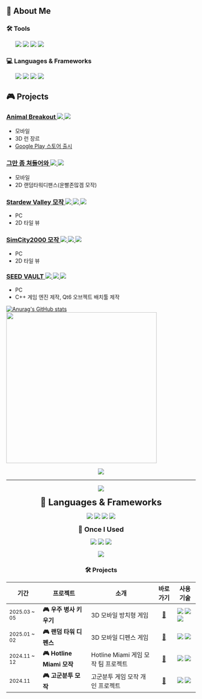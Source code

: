 
## 🌱 About Me
 <article>
       <h3>🛠️ Tools</h3>
   <ul>
  <img src="https://img.shields.io/badge/GitHub-181717?style=flat-square&logo=github&logoColor=white"/>
  <img src="https://img.shields.io/badge/Linear-%231E1E3F?style=flat-square&logo=linear"/>
  <img src="https://img.shields.io/badge/Notion-000000?style=flat-square&logo=notion&logoColor=white"/>
  <img src="https://img.shields.io/badge/Discord-%235865F2?style=flat-square&logo=discord&logoColor=FFFFFF"/>
   </ul>
  </article>
 <article>
       <h3>💻 Languages & Frameworks</h3>
   <ul>
  <img src="https://img.shields.io/badge/C%23-80247B?style=flat-square&logo=csharp&logoColor=white"/>
  <img src="https://img.shields.io/badge/Unity-000000?style=flat-square&logo=unity&logoColor=white"/>
  <img src="https://img.shields.io/badge/C++-00599C?style=flat-square&logo=cplusplus&logoColor=white"/>
  <img src="https://img.shields.io/badge/SFML-8CC445?style=flat-square&logo=sfml&logoColor=white"/>
   </ul>
   </article>
   

<section>
  <h2>🎮 Projects</h2>

  <article>
       <h3><a href="https://github.com/KALI-UM/Unity-AnimalBreakOut" target="_blank" rel="noopener noreferrer">
  Animal Breakout  <img src="https://img.shields.io/badge/C%23-80247B?style=flat-square&logo=csharp&logoColor=white"/> <img src="https://img.shields.io/badge/Unity-000000?style=flat-square&logo=unity&logoColor=white"/></h3></a>
    <ul>
      <li>모바일</li>
      <li>3D 런 장르</li>
      <li><a href="https://play.google.com/store/apps/details?id=com.Kyungil.AnimalBreakOut&pcampaignid=web_share"target="_blank" rel="noopener noreferrer"> Google Play 스토어 출시</a></li>
    </ul>
  </article>

  <article>
           <h3><a href="https://github.com/KALI-UM/Unity-MiniTeam9" target="_blank" rel="noopener noreferrer">
  그만 좀 쳐들어와 <img src="https://img.shields.io/badge/C%23-80247B?style=flat-square&logo=csharp&logoColor=white"/> <img src="https://img.shields.io/badge/Unity-000000?style=flat-square&logo=unity&logoColor=white"/></h3></a>
    <ul>
      <li>모바일</li>
      <li>2D 랜덤타워디팬스(운빨존많겜 모작)</li>
    </ul>
  </article>

  <article>
    <h3><a href="https://github.com/KALI-UM/SFML-StardewValley" target="_blank" rel="noopener noreferrer">
  Stardew Valley 모작 <img src="https://img.shields.io/badge/C++-00599C?style=flat-square&logo=cplusplus&logoColor=white"/> <img src="https://img.shields.io/badge/SFML-8CC445?style=flat-square&logo=sfml&logoColor=white"/> <img src="https://img.shields.io/badge/ImGui-00465B?style=flat-square"/></h3></a>
    <ul>
      <li> PC</li>
      <li> 2D 타일 뷰</li>
    </ul>
  </article>

  <article>
    <h3><a href="https://github.com/KALI-UM/SFML-SimCity2000" target="_blank" rel="noopener noreferrer">
  SimCity2000 모작 <img src="https://img.shields.io/badge/C++-00599C?style=flat-square&logo=cplusplus&logoColor=white"/> <img src="https://img.shields.io/badge/SFML-8CC445?style=flat-square&logo=sfml&logoColor=white"/> <img src="https://img.shields.io/badge/ImGui-00465B?style=flat-square"/></h3></a>
    <ul>
      <li> PC</li>
      <li> 2D 타일 뷰</li>
    </ul>
  </article>

  <article>
    <h3><a href="https://github.com/KALI-UM/SEEDVAULT.git" target="_blank" rel="noopener noreferrer">
  SEED VAULT <img src="https://img.shields.io/badge/C++-00599C?style=flat-square&logo=cplusplus&logoColor=white"/> <img src="https://img.shields.io/badge/Qt6-41CD52?style=flat-square&logo=qt&logoColor=white"/> <img src="https://img.shields.io/badge/ImGui-00465B?style=flat-square"/></h3></a>
    <ul>
      <li> PC</li>
      <li> C++ 게임 엔진 제작, Qt6 오브젝트 배치툴 제작</li>
    </ul>
  </article>
</section>



<p align="center">
 
[![Anurag's GitHub stats](https://github-readme-stats.vercel.app/api?username=KALI-UM)](https://github.com/KALI-UM/github-readme-stats) <img src="https://github-readme-stats.vercel.app/api/top-langs/?username=KALI-UM&layout=donut&langs_count=4" width="400"/>
<!--



### [ProjectName1](https://github.com/사용자명/레포이름)
<p>
  <img src="https://placehold.co/600x300?text=Project+Screenshot+1" width="100%"/>
</p>
- 🔧 **엔진**: Unity  
- 📌 **기능**: 커스텀 인벤토리 시스템, 데이터 드리븐 UI  
- 🧠 **중점사항**: Event 기반 구조를 도입하여 팀원 간 충돌 최소화  
- 📎 **관련 문서**: [Notion 설계 문서](https://your-notion-link)

## 🧩 About Me

안녕하세요!  
도구 제작과 클라이언트 시스템 구현에 관심이 많은 개발자입니다.  
코드 구조화와 협업 프로세스 개선에 열정이 있으며,  
유지보수성과 확장성을 고려한 개발을 지향합니다.

---


      ### 🌱 Currently Learning
      - ECS 기반 구조 설계
      - Addressables를 활용한 리소스 관리
      - 게임 클라이언트 최적화 및 빌드 자동화
      ### 🧠 Interests
      - 게임 엔진 커스터마이징
      - 툴 기반 워크플로우 자동화
      - 협업을 위한 코드 설계 가이드
      ### 📫 Contact
      - 📧 Email: your.email@example.com
      - 💼 Blog or Portfolio: [Notion/Velog/etc](https://your.link.here)
      - 🐙 GitHub: [github.com/KALI-UM](https://github.com/KALI-UM)
스탯
[![Anurag's GitHub stats](https://github-readme-stats.vercel.app/api?username=KALI-UM)](https://github.com/KALI-UM/github-readme-stats)

### Hi there 👋
notion Portfolio → https://elemental-iguanodon-d7e.notion.site/Portfolio-cc443d1a65e545aba86368f4916ac766?pvs=4

**KALI-UM/KALI-UM** is a ✨ _special_ ✨ repository because its `README.md` (this file) appears on your GitHub profile.

Here are some ideas to get you started:

- 🔭 I’m currently working on ...
- 🌱 I’m currently learning ...
- 👯 I’m looking to collaborate on ...
- 🤔 I’m looking for help with ...
- 💬 Ask me about ...
- 📫 How to reach me: ...
- 😄 Pronouns: ...
- ⚡ Fun fact: ...
-->

<p align="center">
  <img src="https://capsule-render.vercel.app/api?type=rounded&color=auto&height=100&section=header&text=Seol's%20GitHub&fontSize=30"/>
</p>

<hr>

<p align="center">
  <img src="https://github-readme-stats.vercel.app/api?username=shgi99&show_icons=true&theme=radical" />
</p>


<p align="center">
  <strong><font size="5">📖 Languages & Frameworks</font></strong>
</p>

<p align="center">
  <img src="https://img.shields.io/badge/C++-00599C?style=flat-square&logo=cplusplus&logoColor=white"/>
  <img src="https://img.shields.io/badge/C%23-80247B?style=flat-square&logo=csharp&logoColor=white"/>
  <img src="https://img.shields.io/badge/SFML-8CC445?style=flat-square&logo=sfml&logoColor=white"/>
  <img src="https://img.shields.io/badge/Unity-FFFFFF?style=flat-square&logo=unity&logoColor=black"/>
</p>

<p align="center">
  <strong><font size="4">🧪 Once I Used</font></strong>
</p>

<p align="center">
  <img src="https://img.shields.io/badge/Python-3776AB?style=flat-square&logo=python&logoColor=white"/>
  <img src="https://img.shields.io/badge/Jupyter-F37626?style=flat-square&logo=jupyter&logoColor=white"/>
  <img src="https://img.shields.io/badge/Firebase-FFCA28?style=flat-square&logo=firebase&logoColor=black"/>
</p>


<p align="center">
  <img src="https://github-readme-stats.vercel.app/api/top-langs/?username=shgi99&hide_progress=false&layout=compact" />
</p>

<h3 align="center">🛠️ Projects</h3>

<div align="center">

<table>
  <thead>
    <tr>
      <th>기간</th>
      <th>프로젝트</th>
      <th>소개</th>
      <th>바로가기</th>
      <th>사용 기술</th>
    </tr>
  </thead>
  <tbody>
    <tr>
      <td><sub>2025.03 ~ 05</sub></td>
      <td><strong>🎮 우주 병사 키우기</strong></td>
      <td>3D 모바일 방치형 게임</td>
      <td align="center"><a href="https://play.google.com/store/apps/details?id=com.KyungIl.TrainingSpaceSoldier&hl=ko">🔗</a></td>
      <td>
        <img src="https://img.shields.io/badge/Unity-FFFFFF?style=flat-square&logo=unity&logoColor=black"/>
        <img src="https://img.shields.io/badge/C%23-80247B?style=flat-square&logo=csharp&logoColor=white"/>
        <img src="https://img.shields.io/badge/Firebase-FFCA28?style=flat-square&logo=firebase&logoColor=black"/>
      </td>
    </tr>
    <tr>
      <td><sub>2025.01 ~ 02</sub></td>
      <td><strong>🎮 랜덤 타워 디펜스</strong></td>
      <td>3D 모바일 디펜스 게임</td>
      <td align="center"><a href="https://github.com/shgi99/TeamProject_RTD">🔗</a></td>
      <td>
        <img src="https://img.shields.io/badge/Unity-FFFFFF?style=flat-square&logo=unity&logoColor=black"/>
        <img src="https://img.shields.io/badge/C%23-80247B?style=flat-square&logo=csharp&logoColor=white"/>
      </td>
    </tr>
    <tr>
      <td><sub>2024.11 ~ 12</sub></td>
      <td><strong>🎮 Hotline Miami 모작</strong></td>
      <td>Hotline Miami 게임 모작 팀 프로젝트</td>
      <td align="center"><a href="https://github.com/ddodo1997/SFML-Team-Project">🔗</a></td>
      <td>
        <img src="https://img.shields.io/badge/SFML-8CC445?style=flat-square&logo=sfml&logoColor=white"/>
        <img src="https://img.shields.io/badge/C++-00599C?style=flat-square&logo=cplusplus&logoColor=white"/>
      </td>
    </tr>
    <tr>
      <td><sub>2024.11</sub></td>
      <td><strong>🎮 고군분투 모작</strong></td>
      <td>고군분투 게임 모작 개인 프로젝트</td>
      <td align="center"><a href="https://github.com/shgi99/SFMLProject_Struggle">🔗</a></td>
      <td>
        <img src="https://img.shields.io/badge/SFML-8CC445?style=flat-square&logo=sfml&logoColor=white"/>
        <img src="https://img.shields.io/badge/C++-00599C?style=flat-square&logo=cplusplus&logoColor=white"/>
      </td>
    </tr>
  </tbody>
</table>

</div>
